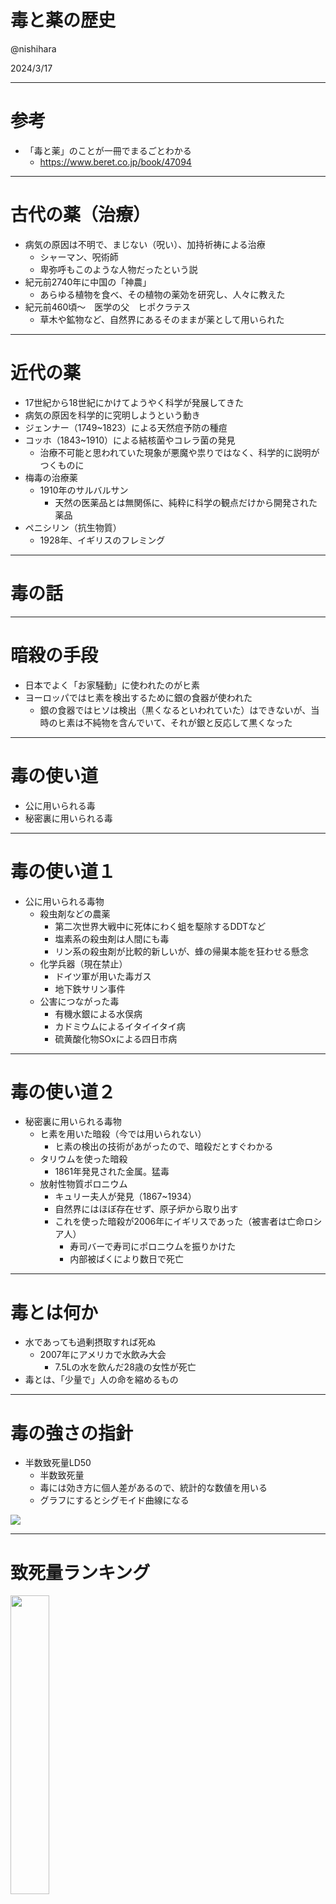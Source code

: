# 毒と薬の歴史

@nishihara

2024/3/17

---

# 参考

- 「毒と薬」のことが一冊でまるごとわかる
  - <https://www.beret.co.jp/book/47094>

---

# 古代の薬（治療）

- 病気の原因は不明で、まじない（呪い）、加持祈祷による治療
  - シャーマン、呪術師
  - 卑弥呼もこのような人物だったという説
- 紀元前2740年に中国の「神農」
  - あらゆる植物を食べ、その植物の薬効を研究し、人々に教えた
- 紀元前460頃～　医学の父　ヒポクラテス
  - 草木や鉱物など、自然界にあるそのままが薬として用いられた

---

# 近代の薬

- 17世紀から18世紀にかけてようやく科学が発展してきた
- 病気の原因を科学的に究明しようという動き
- ジェンナー（1749~1823）による天然痘予防の種痘
- コッホ（1843~1910）による結核菌やコレラ菌の発見
  - 治療不可能と思われていた現象が悪魔や祟りではなく、科学的に説明がつくものに
- 梅毒の治療薬
  - 1910年のサルバルサン
    - 天然の医薬品とは無関係に、純粋に科学の観点だけから開発された薬品
- ペニシリン（抗生物質）
  - 1928年、イギリスのフレミング

---

# 毒の話

---

# 暗殺の手段

- 日本でよく「お家騒動」に使われたのがヒ素
- ヨーロッパではヒ素を検出するために銀の食器が使われた
  - 銀の食器ではヒソは検出（黒くなるといわれていた）はできないが、当時のヒ素は不純物を含んでいて、それが銀と反応して黒くなった

---

# 毒の使い道

- 公に用いられる毒
- 秘密裏に用いられる毒

---

# 毒の使い道１

- 公に用いられる毒物
  - 殺虫剤などの農薬
    - 第二次世界大戦中に死体にわく蛆を駆除するDDTなど
    - 塩素系の殺虫剤は人間にも毒
    - リン系の殺虫剤が比較的新しいが、蜂の帰巣本能を狂わせる懸念
  - 化学兵器（現在禁止）
    - ドイツ軍が用いた毒ガス
    - 地下鉄サリン事件
  - 公害につながった毒
    - 有機水銀による水俣病
    - カドミウムによるイタイイタイ病
    - 硫黄酸化物SOxによる四日市病

---

# 毒の使い道２

- 秘密裏に用いられる毒物
  - ヒ素を用いた暗殺（今では用いられない）
    - ヒ素の検出の技術があがったので、暗殺だとすぐわかる
  - タリウムを使った暗殺
    - 1861年発見された金属。猛毒
  - 放射性物質ポロニウム
    - キュリー夫人が発見（1867~1934）
    - 自然界にはほぼ存在せず、原子炉から取り出す
    - これを使った暗殺が2006年にイギリスであった（被害者は亡命ロシア人）
      - 寿司バーで寿司にポロニウムを振りかけた
      - 内部被ばくにより数日で死亡

---

# 毒とは何か

- 水であっても過剰摂取すれば死ぬ
  - 2007年にアメリカで水飲み大会
    - 7.5Lの水を飲んだ28歳の女性が死亡
- 毒とは、「少量で」人の命を縮めるもの

---

# 毒の強さの指針

- 半数致死量LD50
  - 半数致死量
  - 毒には効き方に個人差があるので、統計的な数値を用いる
  - グラフにするとシグモイド曲線になる

<img src="https://www.nli-research.co.jp/files/topics/54756_ext_15_0.jpg?site=nli" />

---

# 致死量ランキング

<img src="./images/nishihara/doku.png" width=35% />

---

# 薬の有効度の指針

- 半数の検体が治癒した摂取量がED50
- 薬も飲みすぎると死ぬ
- ED50の量を飲んだ時に、仮に15％の人が死ぬという場合、それはもはや薬ではない

---

# 薬か毒か

- サリドマイド
  - 1957年ドイツ　グリューネンタール
  - 睡眠導入剤
  - 障害児の誕生の原因となる
  - 1961年に一部の研修者が学会で発表。
    - この学会の10日後にグリューネンタールは販売停止
    - 日本の販売停止はドイツの決定から半年後（1962年9月販売停止）

---

# サリドマイドの原因

- 光学異性体による影響
  - 右手と左手の関係のように、鏡写しになる構造体
  - AとBのどちらかが催眠作用を持ち、反対のほうは催奇形性を持つということ
  - 催眠作用のほうだけ取り出して服用したとしても、数時間経つと、別の属性に変化する（悪魔の薬）

<img src="./images/nishihara/saridomaido.png" width=50% />

---

# サリドマイドの効用

- 抗がん剤として注目
  - サリドマイドには抗がん作用があった
- 毛細血管の発生を阻害するという特性がある
  - 妊娠初期に胎児の腕が発育する時期にサリドマイドを飲むと、発育不良となる
- 発育途上のがん細胞の毛細血管の発生を阻害できる
- 糖尿病による失明にも効果が
  - 無用の極細の毛細血管が発生し、そこから出血することが失明の原因だが、それにも効用がある

---

# 毒は薬にもなる

---

# 薬害

- 血友病患者のための血液製剤によるC型肝炎
  - 加熱処理をしていなかった血液が原因
- アメリカで1977年に禁止になった血液製剤が、日本では1987年まで使われていた
- 血液製剤はHIVの薬害エイズ事件も引き起こしている

---

# 不老不死の研究

- 中国での仙薬の探求
- 中国皇帝は水銀を飲んでいた
  - 水銀は表面張力が非常に大きく、手のひらの上で玉になって動き回る
  - まるで生きているようだ
  - 中国では水銀に命があると考えた
  - 水銀を400度に熱すると、黒い酸化水銀になるが、さらに500度まで熱すると元の水銀に戻る
    - 生き返った（フェニックス）

---

# 二日酔いのメカニズム

- 酒にはアルコールの一種であるエタノールが含まれている
- メタノールもアルコールの一種だが、毒

- 体の中に入ってきた有機物を酸化して栄養素にしようとする（代謝）
  - アルコールが酸化されてアセトアルデヒドになる（これが毒素がある）
  - アセトアルデヒドは酢酸になる

<img src="./images/nishihara/futukayoi.png" width=50% />

---

# なぜ毒物で人は死ぬか

---

# 呼吸毒

- 青酸カリ
  - 青酸カリを飲むと、胃の塩酸と反応して青酸ガスが出る
  - 胃まで届かないとガスは発生しない
  - 青酸カリが呼吸を阻害して死に至る
    - ヘモグロビンが酸素を運ぶ能力を青酸イオンが強引に鉄イオンと結合してしまう

---

# 神経毒（フグ）

- フグの毒は神経細胞に作用して命を奪う
- フグ毒のテトドドトキシンは、ニューロンの通信を阻害する
  - 神経伝達ができない→心臓の筋肉も動かせない→死に至る

---

# 神経毒（キノコ）

- 世界中にキノコがどれくらいあるかわかっていない
- 日本だけでも5000種ほどあり、その3分の1は毒キノコ
  - タマゴテングダケ
    - 肝臓、腎臓を破壊して多臓器不全
    - 世界の90％のキノコ中毒がこれ
  - ドクササコ
    - 手足、末端の激痛
  - テングダケ
    - 意識喪失、精神錯乱
- 人間の神経伝達に作用する

---

# 神経毒（キノコ）２

- 体内の正常な物質に間違われて処理される
- 結果、筋肉が緊張しっぱなしになったりする
  - 筋肉の緊張をほぐすコリンエステラーゼの働きを阻害する

<img src="./images/nishihara/kinoko.png" width=50% />

---

# 神経毒（サリン）

- サリン、VXなどの化学兵器は、リンを含んでおり、神経系統に作用する神経毒となる
- キノコの神経毒と同じように、筋肉の緊張に作用する。（筋肉の緊張をほぐすコリンエステラーゼの働きを阻害する）
- 筋肉が緊張（収縮）しっぱなしになってしまって死に至る
  - 神経毒系統の農薬を撒くと害虫は死滅しますが、神経をもたない植物には神経毒の農薬は何の作用も無い

---

# サリンの応急薬

- サリンの応急薬のアトロピン
  - ベラドンナ（貴婦人という意味）というナス科の植物の実に含まれる毒物
  - アトロピンを目に挿すと瞳孔を開く作用があるので、眼科などでは医薬品として用います。昔のイタリアでは若い女性が恋人に会いに行くときに、瞳を大きくして魅力的に魅せるのに使った
  - 飲むと猛毒
  - 筋肉の伝達物質の受容部位をブロックしてふさいでしまう
    - 筋肉が緊張しっぱなしになることを防いでくれる（結果としてサリンの毒が抜けるのを待てる）

---

# その他

- 重金属の毒
  - 重金属は体内で蓄積されて、閾値を超えたら発病する
- 放射線の毒
  - 放射線が人間の身体に突入すると、そのエネルギーで身体を作る分子が破壊される
    - 破壊の連鎖
  - DNAやRNAなども破壊し、がん細胞や異常細胞が生み出される
